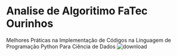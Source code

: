 # Analise de Algoritimo FaTec Ourinhos
Melhores Práticas na Implementação de Códigos na Linguagem de Programação Python Para Ciência de Dados
![download](https://user-images.githubusercontent.com/85124125/186766544-791a6ca3-3a98-431f-aef4-818e0fbaebb6.png)

